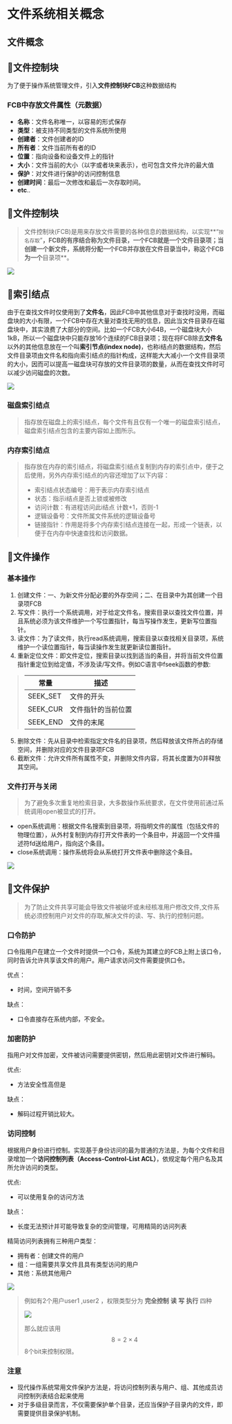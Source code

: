 # 文件系统相关概念

## 文件概念



## 🧁文件控制块

为了便于操作系统管理文件，引入**文件控制块FCB**这种数据结构

### FCB中存放文件属性（元数据）

- **名称**：文件名称唯一，以容易的形式保存
- **类型**：被支持不同类型的文件系统所使用
- **创建者**：文件创建者的ID
- **所有者**：文件当前所有者的ID
- **位置**：指向设备和设备文件上的指针
- **大小**：文件当前的大小（以字或者块来表示），也可包含文件允许的最大值
- **保护**：对文件进行保护的访问控制信息
- **创建时间**：最后一次修改和最后一次存取时间。
- **etc**..

## 🥝文件控制块

> 文件控制块(FCB)是用来存放文件需要的各种信息的数据结构，以实现**“`按名存取`”**，FCB的有序结合称为文件目录，一个FCB就是一个文件目录项；当创建一个新文件，系统将分配一个FCB并存放在文件目录当中，称这个FCB为一个**目录项**。

![](https://skywalkerch-1303839378.cos.ap-nanjing.myqcloud.com/mypicbed202307081443733.svg)

## 🍓索引结点

由于在查找文件时仅使用到了**文件名**，因此FCB中其他信息对于查找时没用，而磁盘块的大小有限，一个FCB中存在大量对查找无用的信息，因此当文件目录存在磁盘块中，其实浪费了大部分的空间。比如一个FCB大小64B，一个磁盘块大小1kB，所以一个磁盘块中只能存放16个连续的FCB目录项；现在将FCB除去**文件名**以外的其他信息放在一个叫**索引节点(index node)**，也称i结点的数据结构，然后文件目录项由文件名和指向索引结点的指针构成，这样能大大减小一个文件目录项的大小，因而可以提高一磁盘块可存放的文件目录项的数量，从而在查找文件时可以减少访问磁盘的次数。

![](https://skywalkerch-1303839378.cos.ap-nanjing.myqcloud.com/mypicbed202307081459122.svg)

### 磁盘索引结点

> 指存放在磁盘上的索引结点，每个文件有且仅有一个唯一的磁盘索引结点，磁盘索引结点包含的主要内容如上图所示。

### 内存索引结点

> 指存放在内存的索引结点，将磁盘索引结点复制到内存的索引点中，便于之后使用，另外内存索引结点的内容还增加了以下内容：
>
> - 索引结点状态编号：用于表示内存索引结点
> - 状态：指示i结点是否上锁或被修改
> - 访问计数：有进程访问此i结点 计数+1，否则-1
> - 逻辑设备号：文件所属文件系统的逻辑设备号
> - 链接指针：作用是将多个内存索引结点连接在一起，形成一个链表，以便于在内存中快速查找和访问数据。

## 🍉文件操作

### 基本操作

1. 创建文件：一、为新文件分配必要的外存空间；二、在目录中为其创建一个目录项FCB
2. 写文件：执行一个系统调用，对于给定文件名，搜索目录以查找文件位置，并且系统必须为该文件维护一个写位置指针，每当写操作发生，更新写位置指针。
3. 读文件：为了读文件，执行read系统调用，搜索目录以查找相关目录项，系统维护一个读位置指针，每当读操作发生就更新读位置指针。
4. 重新定位文件：即文件定位，搜索目录以找到适当的条目，并将当前文件位置指针重定位到给定值，不涉及读/写文件。例如C语言中fseek函数的参数:

>| 常量     | 描述               |
>| -------- | ------------------ |
>| SEEK_SET | 文件的开头         |
>| SEEK_CUR | 文件指针的当前位置 |
>| SEEK_END | 文件的末尾         |

5. 删除文件：先从目录中检索指定文件名的目录项，然后释放该文件所占的存储空间，并删除对应的文件目录项FCB
6. 截断文件：允许文件所有属性不变，并删除文件内容，将其长度置为0并释放其空间。

### **文件打开与关闭**

> 为了避免多次重复地检索目录，大多数操作系统要求，在文件使用前通过系统调用open被显式的打开。

- open系统调用：根据文件名搜索到目录项，将指明文件的属性（包括文件的物理位置），从外村复制到内存打开文件表的一个条目中，并返回一个文件描述符fd送给用户，指向这个条目。
- close系统调用：操作系统将会从系统打开文件表中删除这个条目。

![](https://skywalkerch-1303839378.cos.ap-nanjing.myqcloud.com/mypicbed202307081543281.svg)

## 🍭文件保护

> 为了防止文件共享可能会导致文件被破坏或未经核准用户修改文件,文件系统必须控制用户对文件的存取,解决文件的读、写、执行的控制问题。

### 口令防护

口令指用户在建立一个文件时提供一个口令，系统为其建立的FCB上附上该口令，同时告诉允许共享该文件的用户。用户请求访问文件需要提供口令。

优点：

- 时间，空间开销不多

缺点：

- 口令直接存在系统内部，不安全。

### 加密防护

指用户对文件加密，文件被访问需要提供密钥，然后用此密钥对文件进行解码。

优点:

- 方法安全性高但是

缺点：

- 解码过程开销比较大。

### 访问控制

根据用户身份进行控制。实现基于身份访问的最为普通的方法是，为每个文件和目录增加一个**访问控制列表（Access-Control-List ACL）**，依规定每个用户名及其所允许访问的类型。

优点:

- 可以使用复杂的访问方法

缺点：

- 长度无法预计并可能导致复杂的空间管理，可用精简的访问列表



精简访问列表拥有三种用户类型：

- 拥有者：创建文件的用户
- 组：一组需要共享文件且具有类型访问的用户
- 其他：系统其他用户

![](https://skywalkerch-1303839378.cos.ap-nanjing.myqcloud.com/mypicbed202307081602645.png)

> 例如有2个用户user1 ,user2 ，权限类型分为 **完全控制** **读** **写** **执行** 四种
>
> ![](https://skywalkerch-1303839378.cos.ap-nanjing.myqcloud.com/mypicbed202307081604759.svg)
>
> 那么就应该用
> $$
> 8=2 \times 4
> $$
> 8个bit来控制权限。

### 注意

- 现代操作系统常用文件保护方法是，将访问控制列表与用户、组、其他成员访问控制列表结合起来使用
- 对于多级目录而言，不仅需要保护单个目录，还应当保护子目录内的文件，即需要提供目录保护机制。



